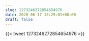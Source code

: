 ```yaml
---
slug: 1273246272854654976
date: 2020-06-17 13:29:01+00:00
draft: false
---
```


{{< tweet 1273246272854654976 >}}
